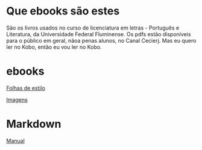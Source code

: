 # Que ebooks são estes

São os livros usados no curso de licenciatura em letras - Português e Literatura, da Universidade Federal Fluminense. Os pdfs estão disponíveis para o público em geral, nãoa penas alunos, no Canal Cecierj. Mas eu quero ler no Kobo, então eu vou ler no Kobo.

# ebooks
 
 [Folhas de estilo](https://github.com/Alineonline/repo-codigos)


[Imagens](https://github.com/Alineonline/Imagens)

# Markdown
[Manual](https://www.markdownguide.org/basic-syntax/)
